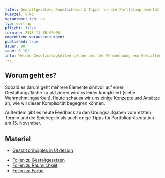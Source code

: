 ```yaml
---
titel: Gestaltgesetze, Räumlichkeit & Tipps für die Portfoliopräsentation
kuerzel: v-ko
verantwortlich: cn
typ: vortrag
pflicht: false
termine: 2018-11-08 09:00
empfohlene-voraussetzungen: 
published: true
dauer: 90
raum: 3.102
info: Welche Gesetzmäßigkeiten gelten bei der Wahrnehmung von Gestalten und wie können wir diese im Designprozess einsetzen?
---
```



## Worum geht es?

Sobald es darum geht mehrere Elemente sinnvoll auf einer Gestaltungsfläche zu platzieren wird es leider kompliziert (siehe Wahrnehmungsarbeit). Heute schauen wir uns einige Konzepte und Ansätze an, wie wir dieser Komplexität begegnen können. 

Außerdem gibt es heute Feedback zu den Übungsaufgaben vom letzten Termin und die Spielregeln als auch einige Tipps für Portfoliopräsentation am 15. November.

## Material
- [Gestalt principles in UI design](https://medium.muz.li/gestalt-principles-in-ui-design-6b75a41e9965)
* [Folien zu Gestaltgesetzen](../../download/inputs/woche-5/gestaltgesetze.pdf)
* [Folien zu Räumlichkeit](../../download/inputs/woche-5/raeumlichkeit.pdf)
* [Folien zu Farbe](../../download/inputs/woche-5/farbe.pdf)